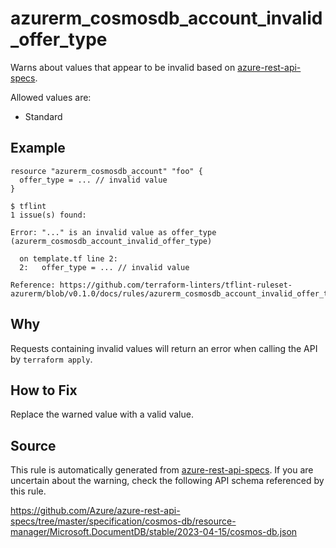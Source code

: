<!--- This file generated by `tools/apispec-rule-gen/main.go`. DO NOT EDIT --->

# azurerm_cosmosdb_account_invalid_offer_type

Warns about values that appear to be invalid based on [azure-rest-api-specs](https://github.com/Azure/azure-rest-api-specs).

Allowed values are:
- Standard

## Example

```hcl
resource "azurerm_cosmosdb_account" "foo" {
  offer_type = ... // invalid value
}
```

```
$ tflint
1 issue(s) found:

Error: "..." is an invalid value as offer_type (azurerm_cosmosdb_account_invalid_offer_type)

  on template.tf line 2:
  2:   offer_type = ... // invalid value

Reference: https://github.com/terraform-linters/tflint-ruleset-azurerm/blob/v0.1.0/docs/rules/azurerm_cosmosdb_account_invalid_offer_type.md

```

## Why

Requests containing invalid values will return an error when calling the API by `terraform apply`.

## How to Fix

Replace the warned value with a valid value.

## Source

This rule is automatically generated from [azure-rest-api-specs](https://github.com/Azure/azure-rest-api-specs). If you are uncertain about the warning, check the following API schema referenced by this rule.

https://github.com/Azure/azure-rest-api-specs/tree/master/specification/cosmos-db/resource-manager/Microsoft.DocumentDB/stable/2023-04-15/cosmos-db.json
